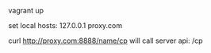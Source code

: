 vagrant up

set local hosts:
127.0.0.1    proxy.com

curl http://proxy.com:8888/name/cp
will call server api: /cp